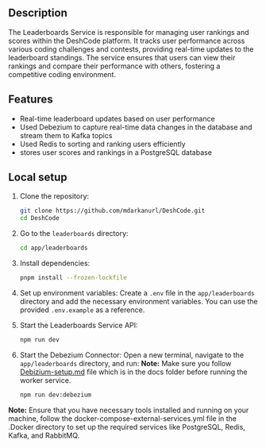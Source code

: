 ## Description
The Leaderboards Service is responsible for managing user rankings and scores within the DeshCode platform. It tracks user performance across various coding challenges and contests, providing real-time updates to the leaderboard standings. The service ensures that users can view their rankings and compare their performance with others, fostering a competitive coding environment.

## Features
- Real-time leaderboard updates based on user performance
- Used Debezium to capture real-time data changes in the database and stream them to Kafka topics
- Used Redis to sorting and ranking users efficiently
- stores user scores and rankings in a PostgreSQL database

## Local setup
1. Clone the repository:
   ```bash
   git clone https://github.com/mdarkanurl/DeshCode.git
   cd DeshCode
   ```
2. Go to the `leaderboards` directory:
   ```bash
   cd app/leaderboards
   ```
3. Install dependencies:
   ```bash
   pnpm install --frozen-lockfile
   ```
4. Set up environment variables:
   Create a `.env` file in the `app/leaderboards` directory and add the necessary environment variables. You can use the provided `.env.example` as a reference.

5. Start the Leaderboards Service API:
   ```bash
   npm run dev
   ```
6. Start the Debezium Connector:
   Open a new terminal, navigate to the `app/leaderboards` directory, and run:
   **Note:** Make sure you follow [Debizium-setup.md](Debizium-setup.md) file which is in the docs folder before running the worker service.
   ```bash
   npm run dev:debezium
   ```

**Note:** Ensure that you have necessary tools installed and running on your machine, follow the docker-compose-external-services.yml file in the .Docker directory to set up the required services like PostgreSQL, Redis, Kafka, and RabbitMQ.
